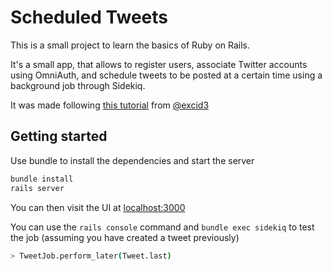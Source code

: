 # Scheduled Tweets

  
This is a small project to learn the basics of Ruby on Rails.

It's a small app, that allows to register users, associate Twitter accounts using OmniAuth, and schedule tweets to be posted at a certain time using a background job through Sidekiq.  

It was made following [this tutorial](https://www.youtube.com/playlist?list=PLm8ctt9NhMNV75T9WYIrA6m9I_uw7vS56) from [@excid3](@https://github.com/excid3)

## Getting started

Use bundle to install the dependencies and start the server

```sh
bundle install
rails server
```
You can then visit the UI at [localhost:3000](http://localhost:3000)

You can use the `rails console` command and `bundle exec sidekiq` to test the job (assuming you have created a tweet previously)

```sh 
> TweetJob.perform_later(Tweet.last)
 ```
